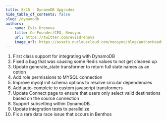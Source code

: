 ```yaml
---
title: 8/15 - DynamoDB Upgrades
hide_table_of_contents: false
slug: /dynamodb
authors:
  - name: Evis Drenova
    title: Co-Founder/CEO, Neosync
    url: https://twitter.com/evisdrenova
    image_url: https://assets.nucleuscloud.com/neosync/blog/authorHeadshots/evis.png
---
```


1. First class support for integrating with DynamoDB
2. Fixed a bug that was causing some Redis values to not get cleaned up
3. Update generate_state transformer to return full state names as an option
4. Add role permissions to MYSQL connection
5. Improve mysql init schema options to resolve circular dependencies
6. Add auto-complete to custom javascript transformers
7. Update Connect page to ensure that users only select valid destinations based on the source connection
8. Support subsetting within DynamoDB
9. Update integration tests to parallelize
10. Fix a rare data race issue that occurs in Benthos
